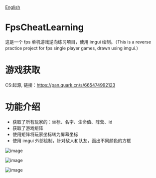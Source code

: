 [English](https://github.com/LYingSiMon/FpsCheatLearning/blob/main/README_ENG.md)

# FpsCheatLearning
这是一个 fps 单机游戏逆向练习项目，使用 imgui 绘制。（This is a reverse practice project for fps single player games, drawn using imgui.）

# 游戏获取
CS:起源, 链接：https://pan.quark.cn/s/665474992123

# 功能介绍
- 获取了所有玩家的：坐标、名字、生命值、阵营、id
- 获取了游戏矩阵
- 使用矩阵将玩家坐标转为屏幕坐标
- 使用 imgui 外部绘制，针对敌人和队友，画出不同颜色的方框

![image](https://github.com/LYingSiMon/FpsCheatLearning/assets/51651107/dddd743c-f093-472b-8d80-51be674675ec)

![image](https://github.com/LYingSiMon/FpsCheatLearning/assets/51651107/80cb8048-c96b-4d73-a285-597fa44dd1a5)

![image](https://github.com/LYingSiMon/FpsCheatLearning/assets/51651107/3ea18b0c-6af5-4972-85e9-44af98f26e6b)



